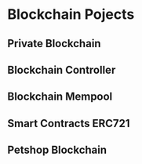 # Blockchain Pojects

## Private Blockchain

## Blockchain Controller

## Blockchain Mempool

## Smart Contracts ERC721

## Petshop Blockchain

